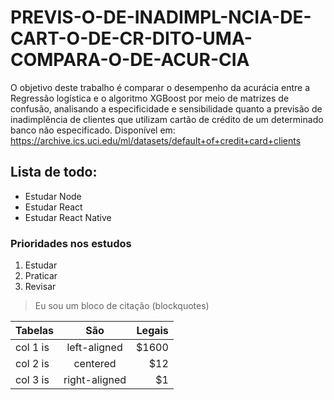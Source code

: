 # PREVIS-O-DE-INADIMPL-NCIA-DE-CART-O-DE-CR-DITO-UMA-COMPARA-O-DE-ACUR-CIA
O objetivo deste trabalho é comparar o desempenho da acurácia entre a Regressão logística e o algoritmo XGBoost por meio de matrizes de confusão, analisando a especificidade e sensibilidade quanto a previsão de inadimplência de clientes que utilizam cartão de crédito de um determinado banco não especificado. Disponível em: https://archive.ics.uci.edu/ml/datasets/default+of+credit+card+clients

## Lista de todo:
- Estudar Node
- Estudar React 
- Estudar React Native

### Prioridades nos estudos
1. Estudar
2. Praticar
3. Revisar

> Eu sou um bloco de citação (blockquotes)


| Tabelas  |      São      |  Legais |
|----------|:-------------:|------:|
| col 1 is |  left-aligned | $1600 |
| col 2 is |    centered   |   $12 |
| col 3 is | right-aligned |    $1 |

